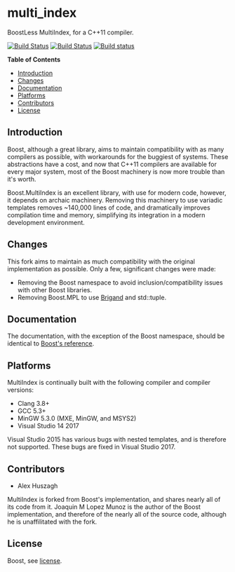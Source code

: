 multi_index
===========

BoostLess MultiIndex, for a C++11 compiler.

[![Build Status](https://travis-ci.org/Alexhuszagh/multi_index.svg?branch=master)](https://travis-ci.org/Alexhuszagh/multi_index)
[![Build Status](https://tea-ci.org/api/badges/Alexhuszagh/multi_index/status.svg)](https://tea-ci.org/Alexhuszagh/multi_index)
[![Build status](https://ci.appveyor.com/api/projects/status/9qe50kigu2pp1j7v?svg=true)](https://ci.appveyor.com/project/Alexhuszagh/multi-index)

**Table of Contents**

- [Introduction](#introduction)
- [Changes](#changes)
- [Documentation](#documentation)
- [Platforms](#platforms)
- [Contributors](#contributors)
- [License](#license)

## Introduction

Boost, although a great library, aims to maintain compatibility with as many compilers as possible, with workarounds for the buggiest of systems. These abstractions have a cost, and now that C++11 compilers are available for every major system, most of the Boost machinery is now more trouble than it's worth.

Boost.MultiIndex is an excellent library, with use for modern code, however, it depends on archaic machinery. Removing this machinery to use variadic templates removes ~140,000 lines of code, and dramatically improves compilation time and memory, simplifying its integration in a modern development environment.

## Changes

This fork aims to maintain as much compatibility with the original implementation as possible. Only a few, significant changes were made:

 - Removing the Boost namespace to avoid inclusion/compatibility issues with other Boost libraries.
 - Removing Boost.MPL to use [Brigand](https://github.com/edouarda/brigand) and std::tuple.

## Documentation

The documentation, with the exception of the Boost namespace, should be identical to [Boost's reference](http://www.boost.org/doc/libs/1_62_0/libs/multi_index/doc/index.html).

## Platforms

MultiIndex is continually built with the following compiler and compiler versions:

- Clang 3.8+
- GCC 5.3+
- MinGW 5.3.0 (MXE, MinGW, and MSYS2)
- Visual Studio 14 2017

Visual Studio 2015 has various bugs with nested templates, and is therefore not supported. These bugs are fixed in Visual Studio 2017.

## Contributors

- Alex Huszagh

MultiIndex is forked from Boost's implementation, and shares nearly all of its code from it. Joaquin M Lopez Munoz is the author of the Boost implementation, and therefore of the nearly all of the source code, although he is unaffilitated with the fork.

## License

Boost, see [license](LICENSE.md).
